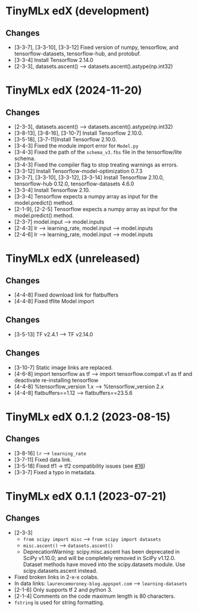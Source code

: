 # TinyMLx edX  (development)

## Changes
- [3-3-7], [3-3-10], [3-3-12] Fixed version of numpy, tensorflow, and tensorflow-datasets, tensorflow-hub, and protobuf.
- [3-3-4] Install Tensorflow 2.14.0
- [2-3-3], datasets.ascent() --> datasets.ascent().astype(np.int32)

# TinyMLx edX  (2024-11-20)

## Changes
- [2-3-3], datasets.ascent() --> datasets.ascent().astype(np.int32)
- [3-8-13], [3-8-16], [3-10-7] Install Tensorflow 2.10.0.
- [3-5-18], [3-7-11]Install Tensorflow 2.10.0.
- [3-4-3] Fixed the module import error for `Model.py`
- [3-4-3] Fixed the path of the `schema_v3.fbs` file in the tensorflow/lite schema.
- [3-4-3] Fixed the compiler flag to stop treating warnings as errors.
- [3-3-12] Install Tensorflow-model-optimization 0.7.3
- [3-3-7], [3-3-10], [3-3-12], [3-3-14] Install Tensorflow 2.10.0, tensorflow-hub 0.12.0, tensorflow-datasets 4.6.0
- [3-3-4] Install Tensorflow 2.10.
- [3-3-4] Tensorflow expects a numpy array as input for the model.predict() method.
- [2-1-9], [2-2-5]  Tensorflow expects a numpy array as input for the model.predict() method.
- [2-3-7] model.input --> model.inputs
- [2-4-3] lr --> learning_rate, model.input --> model.inputs
- [2-4-6] lr --> learning_rate, model.input --> model.inputs



# TinyMLx edX (unreleased)

## Changes
- [4-4-8] Fixed download link for flatbuffers
- [4-4-8] Fixed tflite Model import


## Changes
- [3-5-13] TF v2.4.1 --> TF v2.14.0

## Changes
- [3-10-7] Static image links are replaced.
- [4-6-8] import tensorflow as tf --> import tensorflow.compat.v1 as tf and deactivate re-installing tensorflow
- [4-4-8] %tensorflow_version 1.x --> %tensorflow_version 2.x
- [4-4-8] flatbuffers==1.12 --> flatbuffers==23.5.6



# TinyMLx edX 0.1.2 (2023-08-15)

## Changes
- [3-8-16] `lr` --> `learning_rate`
- [3-7-11] Fixed data link.
- [3-5-18] Fixed tf1 -> tf2 compatibility issues (see [#16](https://github.com/tinyMLx/colabs/pull/16))
- [3-3-7] Fixed a typo in metadata. 


# TinyMLx edX 0.1.1 (2023-07-21)

## Changes
- [2-3-3] 
  - `from scipy import misc` --> `from scipy import datasets`
  - `misc.ascent()` --> `datasets.ascent()`
  - DeprecationWarning: scipy.misc.ascent has been deprecated in SciPy v1.10.0; 
    and will be completely removed in SciPy v1.12.0. Dataset methods have moved 
    into the scipy.datasets module. Use scipy.datasets.ascent instead.
- Fixed broken links in 2-x-x colabs. 
- In data links: `laurencemoroney-blog.appspot.com` --> `learning-datasets`
- [2-1-6] Only supports tf 2 and python 3.
- [2-1-4] Comments on the code maximum length is 80 characters.
- `fstring` is used for string formatting.
